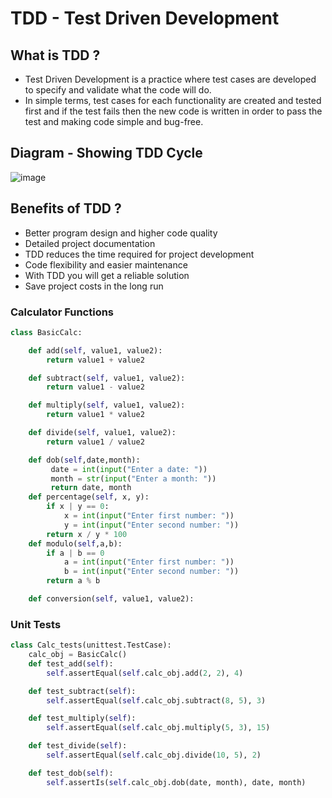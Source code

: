 # TDD - Test Driven Development

## What is TDD ?
- Test Driven Development is a practice where test cases are developed to specify and validate what the code will do. 
- In simple terms, test cases for each functionality are created and tested first and if the test fails then the new code is written in order to pass the test and making code simple and bug-free.

## Diagram - Showing TDD Cycle 
![image](https://user-images.githubusercontent.com/97620055/183910129-46da16fc-bff1-47eb-9bef-b551b9944762.png)

## Benefits of TDD ?

-  Better program design and higher code quality
-  Detailed project documentation
-  TDD reduces the time required for project development
-  Code flexibility and easier maintenance
-  With TDD you will get a reliable solution
-  Save project costs in the long run


### Calculator Functions

``` Python
class BasicCalc:

    def add(self, value1, value2):
        return value1 + value2

    def subtract(self, value1, value2):
        return value1 - value2

    def multiply(self, value1, value2):
        return value1 * value2

    def divide(self, value1, value2):
        return value1 / value2

    def dob(self,date,month):
         date = int(input("Enter a date: "))
         month = str(input("Enter a month: "))
         return date, month
    def percentage(self, x, y):
        if x | y == 0:
            x = int(input("Enter first number: "))
            y = int(input("Enter second number: "))
        return x / y * 100
    def modulo(self,a,b):
        if a | b == 0
            a = int(input("Enter first number: "))
            b = int(input("Enter second number: "))
        return a % b

    def conversion(self, value1, value2):
```
### Unit Tests

```python
class Calc_tests(unittest.TestCase):
    calc_obj = BasicCalc()
    def test_add(self):
        self.assertEqual(self.calc_obj.add(2, 2), 4)

    def test_subtract(self):
        self.assertEqual(self.calc_obj.subtract(8, 5), 3)

    def test_multiply(self):
        self.assertEqual(self.calc_obj.multiply(5, 3), 15)

    def test_divide(self):
        self.assertEqual(self.calc_obj.divide(10, 5), 2)

    def test_dob(self):
        self.assertIs(self.calc_obj.dob(date, month), date, month)
```